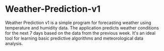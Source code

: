 # Weather-Prediction-v1
Weather Prediction v1 is a simple program for forecasting weather using temperature and humidity data. The application predicts weather conditions for the next 7 days based on the data from the previous week. It's an ideal tool for learning basic predictive algorithms and meteorological data analysis.
